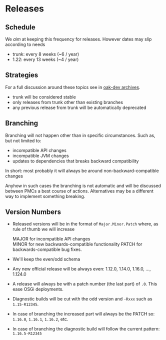 <!--
   Licensed to the Apache Software Foundation (ASF) under one or more
   contributor license agreements.  See the NOTICE file distributed with
   this work for additional information regarding copyright ownership.
   The ASF licenses this file to You under the Apache License, Version 2.0
   (the "License"); you may not use this file except in compliance with
   the License.  You may obtain a copy of the License at

       http://www.apache.org/licenses/LICENSE-2.0

   Unless required by applicable law or agreed to in writing, software
   distributed under the License is distributed on an "AS IS" BASIS,
   WITHOUT WARRANTIES OR CONDITIONS OF ANY KIND, either express or implied.
   See the License for the specific language governing permissions and
   limitations under the License.
  -->

# Releases

## Schedule

We *aim* at keeping this frequency for releases. However dates may slip 
according to needs

- trunk: every 8 weeks (~6 / year)
- 1.22: every 13 weeks (~4 / year)

## Strategies

For a full discussion around these topics see in [oak-dev archives](https://lists.apache.org/thread.html/9a7c0e2fdfab5deb051fbd99add6c2b7109d750805b6182138eece55@%3Coak-dev.jackrabbit.apache.org%3E).

- trunk will be considered stable
- only releases from trunk other than existing branches
- any previous release from trunk will be automatically deprecated

## Branching

Branching will not happen other than in specific circumstances. Such as,
but not limited to:

- incompatible API changes
- incompatible JVM changes
- updates to dependencies that breaks backward compatibility

In short: most probably it will always be around non-backward-compatible
changes

Anyhow in such cases the branching is not automatic and will be
discussed between PMCs a best course of actions. Alternatives may be a
different way to implement something breaking.

## Version Numbers

- Released versions will be in the format of `Major.Minor.Patch` where,
as rule of thumb we will increase


    MAJOR for incompatible API changes    
    MINOR for new backwards-compatible functionality
    PATCH for backwards-compatible bug fixes.

- We'll keep the even/odd schema
- Any new official release will be always even: 1.12.0, 1.14.0, 1.16.0,
..., 1.124.0
- A release will always be with a patch number (the last part) of `.0`.
This ease OSGi deployments.
- Diagnostic builds will be cut with the odd version and `-Rxxx` such as
`1.15-R12345`.
- In case of branching the increased part will always be the PATCH so:
`1.16.0`, `1.16.1`, `1.16.2`, etc.
- In case of branching the diagnostic build will follow the current
pattern: `1.16.5-R12345`
